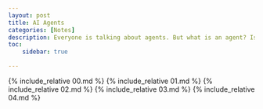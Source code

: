 ```yaml
---
layout: post
title: AI Agents
categories: [Notes]
description: Everyone is talking about agents. But what is an agent? Is it just a buzzword being thrown around? This article talks deeply about this issue along with the technical ideas associated.
toc:
    sidebar: true

---
```


{% include_relative 00.md %}
{% include_relative 01.md %}
{% include_relative 02.md %}
{% include_relative 03.md %}
{% include_relative 04.md %}